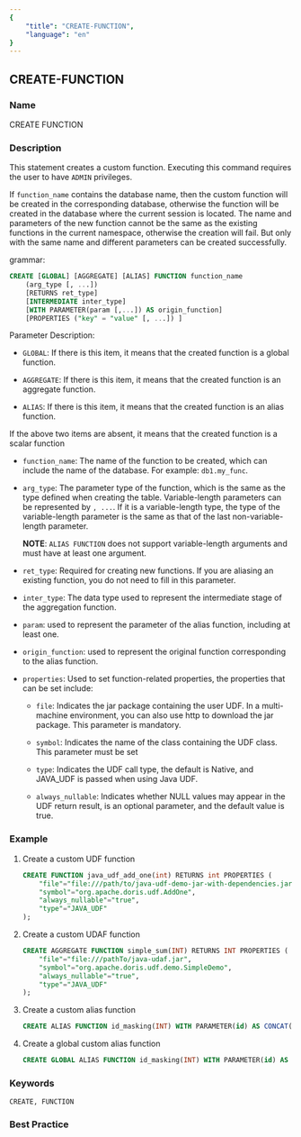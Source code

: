```yaml
---
{
    "title": "CREATE-FUNCTION",
    "language": "en"
}
---
```


## CREATE-FUNCTION

### Name

CREATE FUNCTION

### Description

This statement creates a custom function. Executing this command requires the user to have `ADMIN` privileges.

If `function_name` contains the database name, then the custom function will be created in the corresponding database, otherwise the function will be created in the database where the current session is located. The name and parameters of the new function cannot be the same as the existing functions in the current namespace, otherwise the creation will fail. But only with the same name and different parameters can be created successfully.

grammar:

```sql
CREATE [GLOBAL] [AGGREGATE] [ALIAS] FUNCTION function_name
    (arg_type [, ...])
    [RETURNS ret_type]
    [INTERMEDIATE inter_type]
    [WITH PARAMETER(param [,...]) AS origin_function]
    [PROPERTIES ("key" = "value" [, ...]) ]
```

Parameter Description:

- `GLOBAL`: If there is this item, it means that the created function is a global function.

- `AGGREGATE`: If there is this item, it means that the created function is an aggregate function.


- `ALIAS`: If there is this item, it means that the created function is an alias function.


 If the above two items are absent, it means that the created function is a scalar function

- `function_name`: The name of the function to be created, which can include the name of the database. For example: `db1.my_func`.


- `arg_type`: The parameter type of the function, which is the same as the type defined when creating the table. Variable-length parameters can be represented by `, ...`. If it is a variable-length type, the type of the variable-length parameter is the same as that of the last non-variable-length parameter.

  **NOTE**: `ALIAS FUNCTION` does not support variable-length arguments and must have at least one argument.

- `ret_type`: Required for creating new functions. If you are aliasing an existing function, you do not need to fill in this parameter.


- `inter_type`: The data type used to represent the intermediate stage of the aggregation function.


- `param`: used to represent the parameter of the alias function, including at least one.


- `origin_function`: used to represent the original function corresponding to the alias function.


- `properties`: Used to set function-related properties, the properties that can be set include:

    - `file`: Indicates the jar package containing the user UDF. In a multi-machine environment, you can also use http to download the jar package. This parameter is mandatory.

    - `symbol`: Indicates the name of the class containing the UDF class. This parameter must be set

    - `type`: Indicates the UDF call type, the default is Native, and JAVA_UDF is passed when using Java UDF.

    - `always_nullable`: Indicates whether NULL values may appear in the UDF return result, is an optional parameter, and the default value is true.


### Example

1. Create a custom UDF function

    ```sql
    CREATE FUNCTION java_udf_add_one(int) RETURNS int PROPERTIES (
        "file"="file:///path/to/java-udf-demo-jar-with-dependencies.jar",
        "symbol"="org.apache.doris.udf.AddOne",
        "always_nullable"="true",
        "type"="JAVA_UDF"
    );
    ```


2. Create a custom UDAF function

    ```sql
    CREATE AGGREGATE FUNCTION simple_sum(INT) RETURNS INT PROPERTIES (
        "file"="file:///pathTo/java-udaf.jar",
        "symbol"="org.apache.doris.udf.demo.SimpleDemo",
        "always_nullable"="true",
        "type"="JAVA_UDF"
    );
    ```

3. Create a custom alias function

    ```sql
    CREATE ALIAS FUNCTION id_masking(INT) WITH PARAMETER(id) AS CONCAT(LEFT(id, 3), '****', RIGHT(id, 4));
    ```

4. Create a global custom alias function

    ```sql
    CREATE GLOBAL ALIAS FUNCTION id_masking(INT) WITH PARAMETER(id) AS CONCAT(LEFT(id, 3), '****', RIGHT(id, 4));
    ```

### Keywords

    CREATE, FUNCTION

### Best Practice
